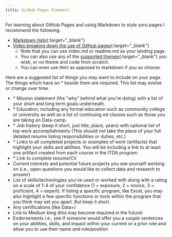 ```yaml
---
title: GitHub Pages Elements
---
```


For learning about GitHub Pages and using Markdown to style yoru pages I recommend the following:
- [Markdown Help](https://github.com/adam-p/markdown-here/wiki/markdown-cheatsheet){:target="_blank"}
- [Video breaking down the use of GitHub pages](https://www.yout-ube.com/watch?v=D9CLhQdLp8w&t=107s){:target="_blank"}
  - Note that you can use index.md or readme.md as your landing page.
  - You can also use any of the [supported themes](https://pages.github.com/themes/){:target="_blank"} you wish, or no theme and code from scratch.
  - You can even use html as opposed to markdown if you so choose.

Here are a suggested list of things you may want to include on your page.  The things which have an \* beside them are required.  This list may evolve or change over time.

- \* Mission statement (the "why" behind what you're doing) with a list of your short and long term goals underneath.  
- \* Education, including any formal education such as community college or university as well as a list of continuing ed classes such as those you are taking on Data-camp.  
- \* Job history (keep it short, just title, place, years) with optional list of top work accomplishments (This should not take the place of your full detailed resume listing responsibilities or duties, etc.)
- \* Links to all completed projects or examples of work (artifacts) that highlight your skills and abilities.  You will be including a link to at least one artifact created from each course in the ITDA program.
- \* Link to complete resume/CV
- Current interests and potential future projects you see yourself working on (i.e., open questions you would like to collect data and research to answer)
- List of skills/technologies you've used or worked with along with a rating on a scale of 1-4 of your confidence (1 = exposure, 2 = novice, 3 = proficient, 4 = expert).  If listing a specific program, like Excel, you may also highlight a few specific functions or tools within the program that you think may set you apart.  But keep it short.
- Any certifications (like Data+)
- Link to Medium blog (this may become required in the future)
- Endorsements i.e., see if someone would offer you a couple sentences on your abilities, skills, and impact within your current or a prior role and allow you to use their name and role/position









